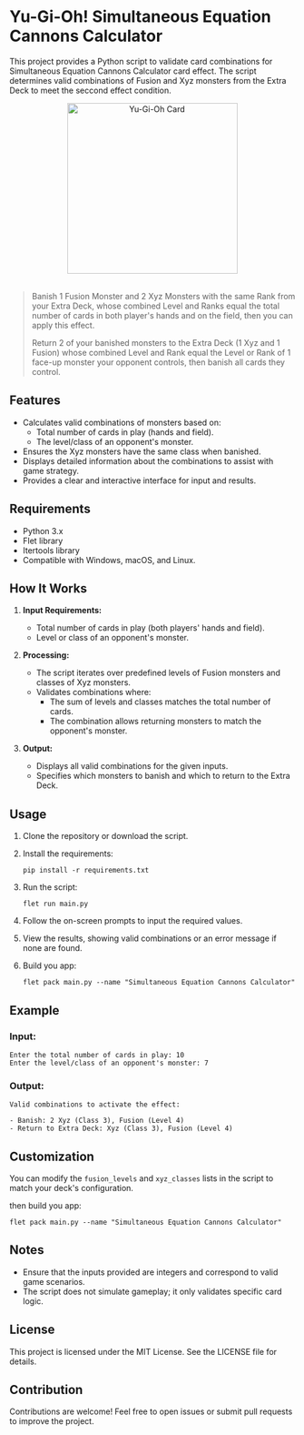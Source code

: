 # Yu-Gi-Oh! Simultaneous Equation Cannons Calculator

This project provides a Python script to validate card combinations for Simultaneous Equation Cannons Calculator card effect. The script determines valid combinations of Fusion and Xyz monsters from the Extra Deck to meet the seccond effect condition.
<br>
<div align="center">
  <img src="https://static.wikia.nocookie.net/yugioh/images/2/2e/SimultaneousEquationCannons-LEDE-EN-C-1E.png/revision/latest?cb=20240429230120" alt="Yu-Gi-Oh Card" width="300">
</div>
<br>


>Banish 1 Fusion Monster and 2 Xyz Monsters with the same Rank from your Extra Deck, whose combined Level and Ranks equal the total number of cards in both player's hands and on the field, then you can apply this effect.
>
>Return 2 of your banished monsters to the Extra Deck (1 Xyz and 1 Fusion) whose combined Level and Rank equal the Level or Rank of 1 face-up monster your opponent controls, then banish all cards they control.



## Features
- Calculates valid combinations of monsters based on:
  - Total number of cards in play (hands and field).
  - The level/class of an opponent's monster.
- Ensures the Xyz monsters have the same class when banished.
- Displays detailed information about the combinations to assist with game strategy.
- Provides a clear and interactive interface for input and results.

## Requirements
- Python 3.x
- Flet library
- Itertools library
- Compatible with Windows, macOS, and Linux.

## How It Works
1. **Input Requirements:**
   - Total number of cards in play (both players' hands and field).
   - Level or class of an opponent's monster.

2. **Processing:**
   - The script iterates over predefined levels of Fusion monsters and classes of Xyz monsters.
   - Validates combinations where:
     - The sum of levels and classes matches the total number of cards.
     - The combination allows returning monsters to match the opponent's monster.

3. **Output:**
   - Displays all valid combinations for the given inputs.
   - Specifies which monsters to banish and which to return to the Extra Deck.

## Usage
1. Clone the repository or download the script.
2. Install the requirements:
   ```
   pip install -r requirements.txt
   ```
3. Run the script:
   
   ```
   flet run main.py
   ```
4. Follow the on-screen prompts to input the required values.
5. View the results, showing valid combinations or an error message if none are found.
6. Build you app: 
   ```
   flet pack main.py --name "Simultaneous Equation Cannons Calculator"
   ```

## Example
### Input:
```
Enter the total number of cards in play: 10
Enter the level/class of an opponent's monster: 7
```
### Output:
```
Valid combinations to activate the effect:

- Banish: 2 Xyz (Class 3), Fusion (Level 4)
- Return to Extra Deck: Xyz (Class 3), Fusion (Level 4)
```

## Customization
You can modify the `fusion_levels` and `xyz_classes` lists in the script to match your deck's configuration.

then build you app: 
```
flet pack main.py --name "Simultaneous Equation Cannons Calculator"
```

## Notes
- Ensure that the inputs provided are integers and correspond to valid game scenarios.
- The script does not simulate gameplay; it only validates specific card logic.

## License
This project is licensed under the MIT License. See the LICENSE file for details.

## Contribution
Contributions are welcome! Feel free to open issues or submit pull requests to improve the project.
